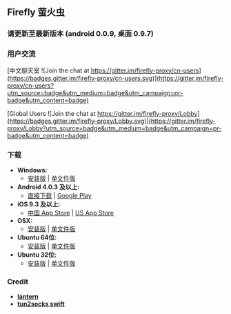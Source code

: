 ## Firefly 萤火虫

### 请更新至最新版本 (android 0.0.9, 桌面 0.9.7)

### 用户交流
[中文聊天室 ![Join the chat at https://gitter.im/firefly-proxy/cn-users](https://badges.gitter.im/firefly-proxy/cn-users.svg)](https://gitter.im/firefly-proxy/cn-users?utm_source=badge&utm_medium=badge&utm_campaign=pr-badge&utm_content=badge)

[Global Users ![Join the chat at https://gitter.im/firefly-proxy/Lobby](https://badges.gitter.im/firefly-proxy/Lobby.svg)](https://gitter.im/firefly-proxy/Lobby?utm_source=badge&utm_medium=badge&utm_campaign=pr-badge&utm_content=badge)

### 下载 
- **Windows:**            
  + [安装版](https://raw.githubusercontent.com/xiayhc/yhc/master/yhc.exe) | [单文件版](https://raw.githubusercontent.com/xiayhc/yhc/master/greenyhc.exe) 
- **Android 4.0.3 及以上:**
  + [直接下载](https://raw.githubusercontent.com/xiayhc/yhc/master/yhc.apk) | [Google Play](https://play.google.com/store/apps/details?id=org.gofirefly.android.vpn)
- **iOS 9.3 及以上:**
  + [中国 App Store](https://itunes.apple.com/cn/app/%E5%B0%BC%E9%A9%AC%E4%BB%A3%E7%90%86/id1260125306?mt=8) | [US App Store](https://itunes.apple.com/us/app/mudhorse-proxy/id1260125306)
- **OSX:**                
  + [安装版](https://raw.githubusercontent.com/xiayhc/yhc/master/yhc.dmg) | [单文件版](https://github.com/yinghuocho/download/blob/master/firefly_darwin_amd64?raw=true)
- **Ubuntu 64位:**  
  + [安装版](https://github.com/yinghuocho/download/blob/master/firefly_linux_amd64_install.deb?raw=true) | [单文件版](https://github.com/yinghuocho/download/blob/master/firefly_linux_amd64?raw=true)
- **Ubuntu 32位:**
  + [安装版](https://github.com/yinghuocho/download/blob/master/firefly_linux_386_install.deb?raw=true) | [单文件版](https://github.com/yinghuocho/download/blob/master/firefly_linux_386?raw=true)

### Credit
- [**lantern**](https://github.com/getlantern/lantern)
- [**tun2socks swift**](https://github.com/zhuhaow/tun2socks)
